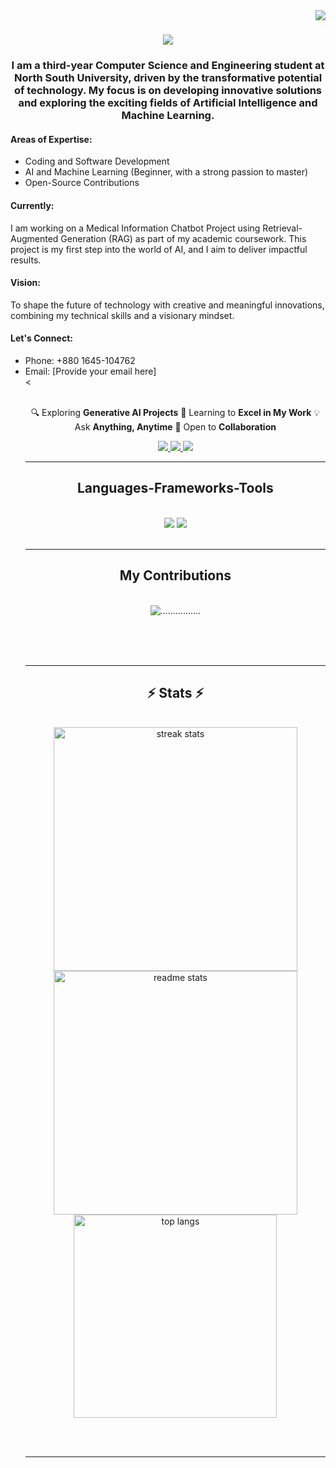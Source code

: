 <img align="right" src="https://visitor-badge.laobi.icu/badge?page_id=Arnob4762.Arnob4762" />

<h1 align="center">
<img src="https://readme-typing-svg.herokuapp.com/?font=Roboto&size=50&center=true&vCenter=true&width=500&height=70&duration=2000&lines=WELCOME++;" />
</h1>

<h3 align="center">
I am a third-year Computer Science and Engineering student at North South University, driven by the transformative potential of technology. My focus is on developing innovative solutions and exploring the exciting fields of Artificial Intelligence and Machine Learning.
</h3>

<h4>Areas of Expertise:</h4>
<ul>
    <li>Coding and Software Development</li>
    <li>AI and Machine Learning (Beginner, with a strong passion to master)</li>
    <li>Open-Source Contributions</li>
</ul>

<h4>Currently:</h4>
<p>
I am working on a Medical Information Chatbot Project using Retrieval-Augmented Generation (RAG) as part of my academic coursework. This project is my first step into the world of AI, and I aim to deliver impactful results.
</p>

<h4>Vision:</h4>
<p>
To shape the future of technology with creative and meaningful innovations, combining my technical skills and a visionary mindset.
</p>

<h4>Let's Connect:</h4>
<ul>
    <li>Phone: +880 1645-104762</li>
    <li>Email: [Provide your email here]</li>
    <

<br/>
<br/>

<div align="center">
 
🔍 Exploring **Generative AI Projects**
📘 Learning to **Excel in My Work**
💡 Ask **Anything, Anytime**
🤝 Open to **Collaboration**

 </div>
 
<div align="center"> 
  <a href="mailto:ornobazmain@gmail.com">
    <img src="https://img.shields.io/badge/Gmail-333333?style=for-the-badge&logo=gmail&logoColor=red" />
  </a>
  <a href="https://www.linkedin.com/in/azmain-iqtidar-arnob-999a82230/" target="_blank">
    <img src="https://img.shields.io/badge/LinkedIn-0077B5?style=for-the-badge&logo=linkedin&logoColor=white" target="_blank" />
  </a>
  <a href="https://Arnob4762.github.io" target="_blank">
     <img src="https://img.shields.io/badge/Portfolio-FF5722?style=for-the-badge&logo=todoist&logoColor=white" target="_blank" /> <!-- sqlite, safari, google-chrome are other good icon options -->
  </a>
</div>

 <hr/>
 
<h2 align="center"> Languages-Frameworks-Tools </h2>
<br/>
<div align="center">
    <img src="https://skillicons.dev/icons?i=html,css,vscode,github,git" />
    <img src="https://skillicons.dev/icons?i=nodejs,python,javascript,c,java,nextjs,mysql" /><br>
</div>

<br/>
<hr/>

<div align="center">
  <h2> My Contributions </h2>
  <br>
  <img alt="................" src="https://raw.githubusercontent.com/salesp07/Arnob4762/output/github-contribution-grid-snake.svg" />
  
  <br/><br/><br/>
</div>

<hr/>

<h2 align="center">⚡ Stats ⚡</h2>
<br>
<div align=center>
  <img width=390 src="https://github-readme-streak-stats-Arnob4762.vercel.app/?user=Arnob4762&count_private=true&theme=react&border_radius=10" alt="streak stats"/>
  <img width=390 src="https://github-readme-stats-Arnob4762.vercel.app/api?username=Arnob4762&count_private=true&show_icons=true&theme=react&rank_icon=github&border_radius=10" alt="readme stats" />
  <br/>
  <img width=325 align="center" src="https://github-readme-stats-Arnob4762.vercel.app/api/top-langs/?username=Arnob4762&hide=HTML&langs_count=8&layout=compact&theme=react&border_radius=10&size_weight=0.5&count_weight=0.5&exclude_repo=github-readme-stats" alt="top langs" />
</div>

<br/><br/>

<hr/>

<br/>


<br/>

